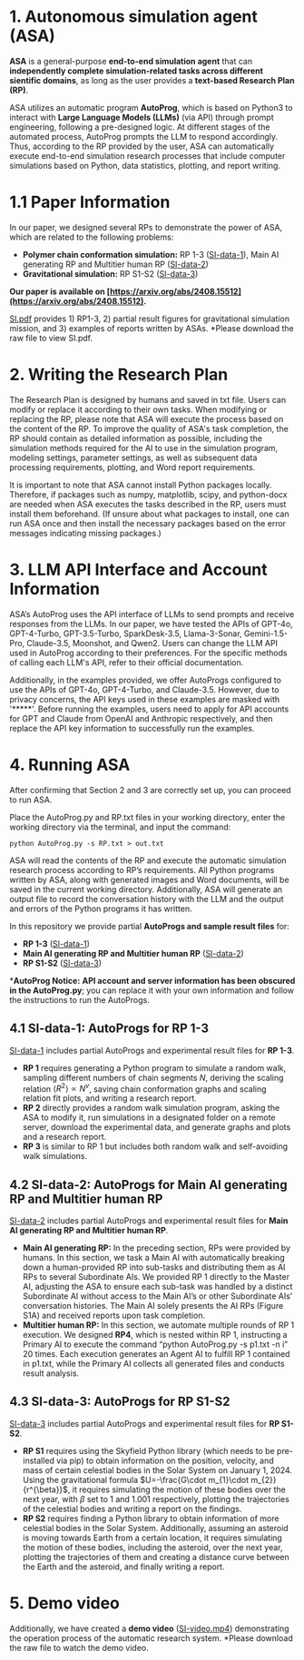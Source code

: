 # 1. Autonomous simulation agent (ASA)
**ASA** is a general-purpose **end-to-end simulation agent** that can **independently complete simulation-related tasks across different sientific domains**, as long as the user provides a **text-based Research Plan (RP)**.

ASA utilizes an automatic program **AutoProg**, which is based on Python3 to interact with **Large Language Models (LLMs)** (via API) through prompt engineering, following a pre-designed logic. At different stages of the automated process, AutoProg prompts the LLM to respond accordingly. Thus, according to the RP provided by the user, ASA can automatically execute end-to-end simulation research processes that include computer simulations based on Python, data statistics, plotting, and report writing.

# 1.1 Paper Information
In our paper, we designed several RPs to demonstrate the power of ASA, which are related to the following problems:
- **Polymer chain conformation simulation:** RP 1-3 ([SI-data-1](/SI-data-1)), Main AI generating RP and Multitier human RP ([SI-data-2](/SI-data-2))
- **Gravitational simulation:** RP S1-S2 ([SI-data-3](/SI-data-3))

**Our paper is available on [https://arxiv.org/abs/2408.15512](https://arxiv.org/abs/2408.15512).**

[SI.pdf](SI.pdf) provides 1) RP1-3, 2) partial result figures for gravitational simulation mission, and 3) examples of reports written by ASAs. *Please download the raw file to view SI.pdf.

# 2. Writing the Research Plan
The Research Plan is designed by humans and saved in txt file. Users can modify or replace it according to their own tasks. When modifying or replacing the RP, please note that ASA will execute the process based on the content of the RP. To improve the quality of ASA's task completion, the RP should contain as detailed information as possible, including the simulation methods required for the AI to use in the simulation program, modeling settings, parameter settings, as well as subsequent data processing requirements, plotting, and Word report requirements.

It is important to note that ASA cannot install Python packages locally. Therefore, if packages such as numpy, matplotlib, scipy, and python-docx are needed when ASA executes the tasks described in the RP, users must install them beforehand. (If unsure about what packages to install, one can run ASA once and then install the necessary packages based on the error messages indicating missing packages.)

# 3. LLM API Interface and Account Information
ASA’s AutoProg uses the API interface of LLMs to send prompts and receive responses from the LLMs. In our paper, we have tested the APIs of GPT-4o, GPT-4-Turbo, GPT-3.5-Turbo, SparkDesk-3.5, Llama-3-Sonar, Gemini-1.5-Pro, Claude-3.5, Moonshot, and Qwen2. Users can change the LLM API used in AutoProg according to their preferences. For the specific methods of calling each LLM's API, refer to their official documentation.

Additionally, in the examples provided, we offer AutoProgs configured to use the APIs of GPT-4o, GPT-4-Turbo, and Claude-3.5. However, due to privacy concerns, the API keys used in these examples are masked with '*****'. Before running the examples, users need to apply for API accounts for GPT and Claude from OpenAI and Anthropic respectively, and then replace the API key information to successfully run the examples.

# 4. Running ASA
After confirming that Section 2 and 3 are correctly set up, you can proceed to run ASA.

Place the AutoProg.py and RP.txt files in your working directory, enter the working directory via the terminal, and input the command:

   `python AutoProg.py -s RP.txt > out.txt`
   
ASA will read the contents of the RP and execute the automatic simulation research process according to RP’s requirements. All Python programs written by ASA, along with generated images and Word documents, will be saved in the current working directory. Additionally, ASA will generate an output file to record the conversation history with the LLM and the output and errors of the Python programs it has written.

In this repository we provide partial **AutoProgs and sample result files** for:
- **RP 1-3** ([SI-data-1](/SI-data-1))
- **Main AI generating RP and Multitier human RP** ([SI-data-2](/SI-data-2))
- **RP S1-S2** ([SI-data-3](/SI-data-3))

***AutoProg Notice:** **API account and server information has been obscured in the AutoProg.py**; you can replace it with your own information and follow the instructions to run the AutoProgs.

## 4.1 SI-data-1: AutoProgs for RP 1-3
[SI-data-1](/SI-data-1) includes partial AutoProgs and experimental result files for **RP 1-3**.
- **RP 1** requires generating a Python program to simulate a random walk, sampling different numbers of chain segments *N*, deriving the scaling relation $\left \langle R^2 \right \rangle \propto N^v$, saving chain conformation graphs and scaling relation fit plots, and writing a research report.
- **RP 2** directly provides a random walk simulation program, asking the ASA to modify it, run simulations in a designated folder on a remote server, download the experimental data, and generate graphs and plots and a research report.
- **RP 3** is similar to RP 1 but includes both random walk and self-avoiding walk simulations.

## 4.2 SI-data-2: AutoProgs for Main AI generating RP and Multitier human RP
[SI-data-2](/SI-data-2) includes partial AutoProgs and experimental result files for **Main AI generating RP and Multitier human RP**.
- **Main AI generating RP:** In the preceding section, RPs were provided by humans. In this section, we task a Main AI with automatically breaking down a human-provided RP into sub-tasks and distributing them as AI RPs to several Subordinate AIs. We provided RP 1 directly to the Master AI, adjusting the ASA to ensure each sub-task was handled by a distinct Subordinate AI without access to the Main AI’s or other Subordinate AIs’ conversation histories. The Main AI solely presents the AI RPs (Figure S1A) and received reports upon task completion.
- **Multitier human RP:** In this section, we automate multiple rounds of RP 1 execution. We designed **RP4**, which is nested within RP 1, instructing a Primary AI to execute the command “python AutoProg.py -s p1.txt -n i” 20 times. Each execution generates an
Agent AI to fulfill RP 1 contained in p1.txt, while the Primary AI collects all generated files and conducts result analysis.

## 4.3 SI-data-3: AutoProgs for RP S1-S2
[SI-data-3](/SI-data-3) includes partial AutoProgs and experimental result files for **RP S1-S2**.
- **RP S1** requires using the Skyfield Python library (which needs to be pre-installed via pip) to obtain information on the position, velocity, and mass of certain celestial bodies in the Solar System on January 1, 2024. Using the gravitational formula $U=-\frac{G\cdot m_{1}\cdot m_{2}}{r^{\beta}}$, it requires simulating the motion of these bodies over the next year, with $\beta$ set to 1 and 1.001 respectively, plotting the trajectories of the celestial bodies and writing a report on the findings.
- **RP S2** requires finding a Python library to obtain information of more celestial bodies in the Solar System. Additionally, assuming an asteroid is moving towards Earth from a certain location, it requires simulating the motion of these bodies, including the asteroid, over the next year, plotting the trajectories of them and creating a distance curve between the Earth and the asteroid, and finally writing a report.

# 5. Demo video
Additionally, we have created a **demo video** ([SI-video.mp4](SI-video.mp4)) demonstrating the operation process of the automatic research system.
*Please download the raw file to watch the demo video.
